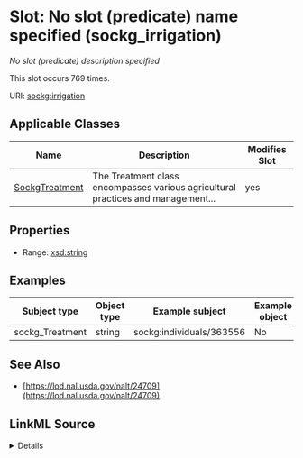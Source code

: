 

# Slot: No slot (predicate) name specified (sockg_irrigation)


_No slot (predicate) description specified_






This slot occurs 769 times.


URI: [sockg:irrigation](https://idir.uta.edu/sockg-ontology/docs/irrigation)



<!-- no inheritance hierarchy -->





## Applicable Classes

| Name | Description | Modifies Slot |
| --- | --- | --- |
| [SockgTreatment](../classes/SockgTreatment.md) | The Treatment class encompasses various agricultural practices and management... |  yes  |







## Properties

* Range: [xsd:string](http://www.w3.org/2001/XMLSchema#string)






## Examples

| Subject type | Object type | Example subject | Example object | Occurrences |
| --- | --- | --- | --- | --- |
| sockg_Treatment | string | sockg:individuals/363556 | No | 769 |


## See Also

* [https://lod.nal.usda.gov/nalt/24709](https://lod.nal.usda.gov/nalt/24709)



## LinkML Source

<details>

```yaml
name: sockg_irrigation
annotations:
  count:
    tag: count
    value: 769
description: No slot (predicate) description specified
title: No slot (predicate) name specified
examples:
- object:
    example_object: 'No'
    example_object_type: string
    example_predicate: sockg:irrigation
    example_subject: sockg:individuals/363556
    example_subject_type: sockg_Treatment
from_schema: soc-kg
see_also:
- https://lod.nal.usda.gov/nalt/24709
rank: 1000
domain: sockg_Treatment
slot_uri: sockg:irrigation
alias: sockg_irrigation
domain_of:
- sockg_Treatment
range: string

```
</details>